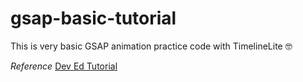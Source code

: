 # gsap-basic-tutorial

This is very basic GSAP animation practice code with TimelineLite 🤓

_Reference_ [Dev Ed Tutorial](https://youtu.be/5RyrIPCs47A)
